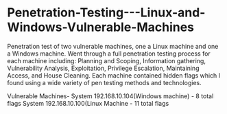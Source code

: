 # Penetration-Testing---Linux-and-Windows-Vulnerable-Machines
Penetration test of two vulnerable machines, one a Linux machine and one a Windows machine. Went through a full penetration testing process for each machine including: Planning and Scoping, Information gathering, Vulnerability Analysis, Exploitation, Privilege Escalation, Maintaining Access, and House Cleaning. Each machine contained hidden flags which I found using a wide variety of pen testing methods and technologies. 

Vulnerable Machines- 
System 192.168.10.104(Windows machine) - 8 total flags
System 192.168.10.100(Linux Machine - 11 total flags
